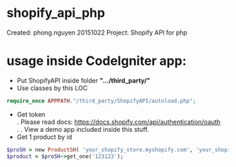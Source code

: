 # shopify_api_php
Created: phong.nguyen 20151022 
Project: Shopify API for php 

# usage inside CodeIgniter app: 
- Put ShopifyAPI inside folder **".../third_party/"**  
- Use classes by this LOC 
```php
require_once APPPATH."/third_party/ShopifyAPI/autoload.php";    
```
- Get token  
. Please read docs: https://docs.shopify.com/api/authentication/oauth   
. . View a demo app included inside this stuff. 
- Get 1 product by id 

```ruby
$proSH = new ProductSH( 'your_shopify_store.myshopify.com', 'your_shopify_token', 'your_shopify_api_key', 'your_shopify_api_secret'); 
$product = $proSH->get_one('123123');  
``` 
